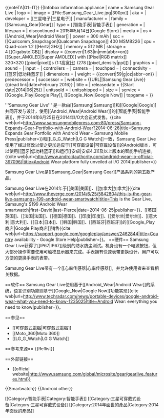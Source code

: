 {{noteTA|G1=IT}}
{{Infobox information appliance
| name         = Samsung Gear Live
| logo         = 
| image        = [[File:Samsung_Gear_Live.jpg|300px]]
| aka          = 
| developer    = [[三星电子|三星电子]]
| manufacturer = 
| family       = [[Samsung_Gear|Gear]]
| type         = [[智能手表|智能手表]]
| generation   = 
| lifespan     = 
| discontinued = 2015年5月14日(Google Store)
| media        = 
| os           = [[Android_Wear|Android Wear]]
| power        = 300 mAh
| soc          = [[Qualcomm_Snapdragon|Qualcomm Snapdragon]] 400 MSM8226
| cpu          = Quad-core 1.2 [[Hertz|GHz]]
| memory       = 512 MB
| storage      = 4 [[Gigabyte|GB]]
| display       = {{convert|1.63|in|mm|abbr=on}} [[Super_AMOLED|Super AMOLED]] with [[Pixel|RGB matrix]]<br >320×320 [[pixel|pixel]]s (1:1高宽比) (278 [[pixel_density|ppi]])
| graphics     = 
| sound        = 
| input        = 
| controllers  = 
| camera       = 
| touchpad     = 
| connectivity  = [[蓝牙|低功耗蓝牙]]
| dimensions   = 
| weight       = {{convert|59|g|oz|abbr=on}}
| predecessor  = 
| successor    = 
| website      = {{URL||Samsung Gear Live}}{{dead link|date=February 2016}}
| title        = 
| releasedate  = {{Start date|2014|06|25}}
| unitssold    = 
| unitsshipped = 
| size          =
| service      = [[Google_Play|Google Play]], [[Google_Now|Google Now]]
| topgame      = 
}}


'''Samsung Gear Live''' 是一款由[[Samsung|Samsung]]和[[Google|Google]]共同开发与设计，使用[[Android_Wear|Android Wear]]的[[智能手表|智能手表]]，并于2014年6月25日在2014年I/O大会正式发售。<ref>{{cite web|url=http://www.samsungmobilepress.com:80/press/Samsung-Expands-Gear-Portfolio-with-Android-Wear?2014-06-26|title=Samsung Expands Gear Portfolio with Android Wear - Samsung Mobile Press|publisher=}}</ref>和[[LG_G_Watch|LG G Watch]]一致，Samsung Gear Live使用了经过修改以使之更加适应于[[可穿戴设备|可穿戴设备]]的Android版本，可以使用[[蓝牙|低功耗蓝牙]]和运行[[安卓|安卓4.3]]及以上版本的智能手机连接。<ref>{{cite web|url=http://www.androidauthority.com/android-wear-io-official-397096/|title=Android Wear platform fully unveiled at I/O 2014|publisher=}}</ref>

Samsung Gear Live是[[Samsung_Gear|Samsung Gear]]产品系列的第五款产品。

Samsung Gear Live在2014年于[[美国|美国]]、[[加拿大|加拿大]]<ref>{{cite web|url=http://www.theverge.com/2014/6/25/5842804/this-is-the-gear-live-samsungs-199-android-wear-smartwatch|title=This is the Gear Live, Samsung's $199 Android Wear smartwatch|first=David|last=Pierce|date=2014-06-25|publisher=}}</ref>、[[英国|英国]]、[[法国|法国]]、[[德国|德国]]、[[印度|印度]]、[[爱尔兰|爱尔兰]]、[[意大利|意大利]]、[[日本|日本]]、[[韩国|韩国]]、[[西班牙|西班牙]]的[[Google_Play商店|Google Play商店]]销售<ref>{{cite web|url=https://support.google.com/googleplay/answer/2462844|title=Country availability - Google Store Help|publisher=}}</ref>。
==硬件==
Samsung Gear Live获得了[[IP67|IP67]]级别的防水防尘测试。机身设有一个电源按钮，但大部分操作需要使用可触模显示器来完成。手表拥有快速表带更换设计，用户可以方便的更换手表的表带。

Samsung Gear Live带有一个[[心率传感器|心率传感器]]，并允许使用者来查看相关数据。

==软件==
Samsung Gear Live使用基于[[Android_Wear|Android Wear]]的系统，语言识别功能则基于[[Google_Now|Google Now]]功能实现<ref>{{cite web|url=http://www.techradar.com/news/portable-devices/google-android-wear-what-you-need-to-know-1235025|title=Android Wear: everything you need to know|publisher=}}</ref>。


==参见==
* [[可穿戴式電腦|可穿戴式電腦]]
* [[Moto_360|Moto 360]]
* [[LG_G_Watch|LG G Watch]]

==参考来源==
{{Reflist}}

==外部链接==
* {{official website|http://www.samsung.com/global/microsite/gear/gearlive_features.html}}

{{Smartwatch}}
{{Android other}}

[[Category:智能手表|Category:智能手表]]
[[Category:三星可穿戴式设备|Category:三星可穿戴式设备]]
[[Category:2014年面世的產品|Category:2014年面世的產品]]